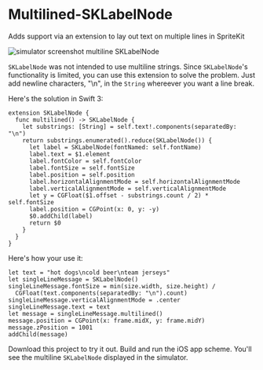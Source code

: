 # Multilined-SKLabelNode
Adds support via an extension to lay out text on multiple lines in SpriteKit

![simulator screenshot multiline SKLabelNode](http://i.imgur.com/7TmCORE.png)

`SKLabelNode` was not intended to use multiline strings. Since `SKLabelNode`'s functionality is limited, you can use this extension to solve the problem. Just add newline characters, "\n", in the `String` whereever you want a line break.

Here's the solution in Swift 3:

    extension SKLabelNode {
      func multilined() -> SKLabelNode {
        let substrings: [String] = self.text!.components(separatedBy: "\n")
        return substrings.enumerated().reduce(SKLabelNode()) {
          let label = SKLabelNode(fontNamed: self.fontName)
          label.text = $1.element
          label.fontColor = self.fontColor
          label.fontSize = self.fontSize
          label.position = self.position
          label.horizontalAlignmentMode = self.horizontalAlignmentMode
          label.verticalAlignmentMode = self.verticalAlignmentMode
          let y = CGFloat($1.offset - substrings.count / 2) * self.fontSize
          label.position = CGPoint(x: 0, y: -y)
          $0.addChild(label)
          return $0
        }
      }
    }

Here's how your use it:

    let text = "hot dogs\ncold beer\nteam jerseys"
    let singleLineMessage = SKLabelNode()
    singleLineMessage.fontSize = min(size.width, size.height) /
      CGFloat(text.components(separatedBy: "\n").count)
    singleLineMessage.verticalAlignmentMode = .center
    singleLineMessage.text = text
    let message = singleLineMessage.multilined()
    message.position = CGPoint(x: frame.midX, y: frame.midY)
    message.zPosition = 1001
    addChild(message)
    
Download this project to try it out. Build and run the iOS app scheme. You'll see the multiline `SKLabelNode` displayed in the simulator.
